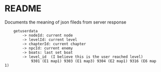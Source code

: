 # README

Documents the meaning of json fileds from server response

```
    getuserdata
        -> nodeId: current node
        -> levelId: current level
        -> chapterId: current chapter
        -> npcId: current enemy
        -> boats: last set boat
        -> level_id  (I believe this is the user reached level)
            9301 (E1 map1) 9303 (E1 map3) 9304 (E2 map1) 9316 (E6 map 1)
```
